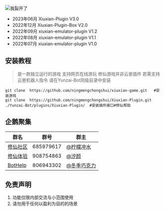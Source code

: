 ![我裂开了](https://s1.ax1x.com/2022/11/02/xH9Kcd.jpg)       
- 2023年06月 Xiuxian-Plugin V3.0
- 2022年12月 Xiuxian-Plugin-Box V2.0
- 2022年09月 xiuxian-emulator-plugin V1.2
- 2022年08月 xiuxian-emulator-plugin V1.1
- 2022年07月 xiuxian-emulator-plugin V1.0

## 安装教程      
>是一款独立运行的游戏
>支持网页在线游玩
>修仙游戏并非云崽插件
>若需支持云崽机器人指令
>请在Yunzai-Bot同级目录中安装
```
git clone  https://github.com/ningmengchongshui/xiuxian-game.git   #安装游戏
git clone  https://github.com/ningmengchongshui/Xiuxian-Plugin.git ./Yunzai-Bot/plugins/Xiuxian-Plugin/  #安装插件接口#修仙帮助
```

## 企鹅聚集     
群名  | 群号  |  群主 
------------- | -------------  | -------------   
| [修仙社区](https://afdian.net/a/ningmengchongshui) | 685979617 | [@柠檬冲水](https://gitee.com/ningmengchongshui) |  
| [修仙体验](https://afdian.net/a/ningmengchongshui) | 908754863 | [@汐颜](https://gitee.com/mg1105194437) |   
| [BotHelp](https://afdian.net/a/WinterChocolates) | 806943302 | [@冬季巧克力](https://gitee.com/djqkl_znje) |  

## 免责声明       
1. 功能仅限内部交流与小范围使用       
2. 请勿用于任何以盈利为目的的场景    